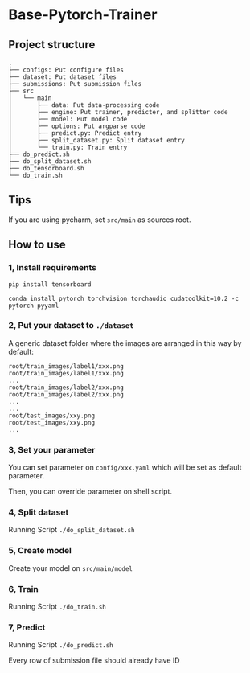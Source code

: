 # Base-Pytorch-Trainer

## Project structure

```
.
├── configs: Put configure files
├── dataset: Put dataset files
├── submissions: Put submission files
├── src
│   └── main
│       ├── data: Put data-processing code
│       ├── engine: Put trainer, predicter, and splitter code
│       ├── model: Put model code
│       ├── options: Put argparse code
│       ├── predict.py: Predict entry
│       ├── split_dataset.py: Split dataset entry
│       └── train.py: Train entry
├── do_predict.sh
├── do_split_dataset.sh
├── do_tensorboard.sh
└── do_train.sh
```

## Tips

If you are using pycharm, set `src/main` as sources root.

## How to use

### 1, Install requirements

`pip install tensorboard`

`conda install pytorch torchvision torchaudio cudatoolkit=10.2 -c pytorch pyyaml`

### 2, Put your dataset to `./dataset`

A generic dataset folder where the images are arranged in this way by default: 
```
root/train_images/label1/xxx.png
root/train_images/label1/xxx.png
...
root/train_images/label2/xxx.png
root/train_images/label2/xxx.png
...
...
root/test_images/xxy.png
root/test_images/xxy.png
...
```

### 3, Set your parameter

You can set parameter on `config/xxx.yaml` which will be set as default parameter.

Then, you can override parameter on shell script.

### 4, Split dataset

Running Script `./do_split_dataset.sh`

### 5, Create model

Create your model on `src/main/model`

### 6, Train

Running Script `./do_train.sh`

### 7, Predict

Running Script `./do_predict.sh`

Every row of submission file should already have ID
